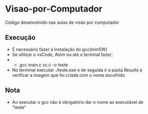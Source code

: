 # Visao-por-Computador

Código desenvolvido nas aulas de visão por computador

## Execução
- É necessário fazer a instalação do gcc(minGW)
- Se utilizar o vsCode, Atom ou até o terminal fazer;
- - gcc main.c vc.c -o teste
- No terminal executar ./teste.exe e de seguida ir a pasta Results e verificar a imagem que foi criada com o nome escolhido

## Nota
- Ao executar o gcc não é obrigatório dar o nome ao executável de "teste"
